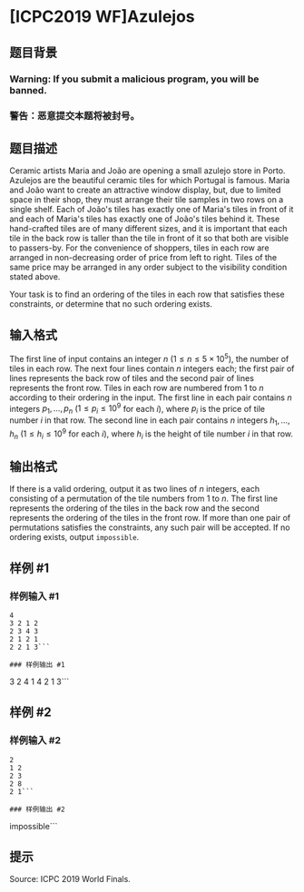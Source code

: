 # [ICPC2019 WF]Azulejos

## 题目背景

### Warning: If you submit a malicious program, you will be banned.
### 警告：恶意提交本题将被封号。


## 题目描述

Ceramic artists Maria and João are opening a small azulejo store in Porto. Azulejos are the beautiful ceramic tiles for which Portugal is famous. Maria and João want to create an attractive window display, but, due to limited space in their shop, they must arrange their tile samples in two rows on a single shelf. Each of João's tiles has exactly one of Maria's tiles in front of it and each of Maria's tiles has exactly one of João's tiles behind it. These hand-crafted tiles are of many different sizes, and it is important that each tile in the back row is taller than the tile in front of it so that both are visible to passers-by. For the convenience of shoppers, tiles in each row are arranged in non-decreasing order of price from left to right. Tiles of the same price may be arranged in any order subject to the visibility condition stated above.

Your task is to find an ordering of the tiles in each row that satisfies these constraints, or determine that no such ordering exists.

## 输入格式

The first line of input contains an integer $n$ ($1 \leq n \leq 5 \times 10^5$), the number of tiles in each row. The next four lines contain $n$ integers each; the first pair of lines represents the back row of tiles and the second pair of lines represents the front row. Tiles in each row are numbered from $1$ to $n$ according to their ordering in the input. The first line in each pair contains $n$ integers $p_1, \dots , p_n$ ($1 \leq p_i \leq 10^9$ for each $i$), where $p_i$ is the price of tile number $i$ in that row. The second line in each pair contains $n$ integers $h_1, \dots , h_n$ ($1 \leq h_i \leq 10^9$ for each $i$), where $h_i$ is the height of tile number $i$ in that row.

## 输出格式

If there is a valid ordering, output it as two lines of $n$ integers, each consisting of a permutation of the tile numbers from $1$ to $n$. The first line represents the ordering of the tiles in the back row and the second
represents the ordering of the tiles in the front row. If more than one pair of permutations satisfies the constraints, any such pair will be accepted. If no ordering exists, output `impossible`.

## 样例 #1

### 样例输入 #1
```
4
3 2 1 2
2 3 4 3
2 1 2 1
2 2 1 3```

### 样例输出 #1

```
3 2 4 1
4 2 1 3```

## 样例 #2

### 样例输入 #2
```
2
1 2
2 3
2 8
2 1```

### 样例输出 #2

```
impossible```

## 提示

Source: ICPC 2019 World Finals.
